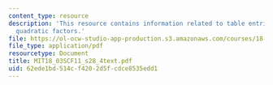 ```yaml
---
content_type: resource
description: 'This resource contains information related to table entries: repeated
  quadratic factors.'
file: https://ol-ocw-studio-app-production.s3.amazonaws.com/courses/18-03sc-differential-equations-fall-2011/62ede1bd514cf4202d5fcdce8535edd1_MIT18_03SCF11_s28_4text.pdf
file_type: application/pdf
resourcetype: Document
title: MIT18_03SCF11_s28_4text.pdf
uid: 62ede1bd-514c-f420-2d5f-cdce8535edd1
---
```

